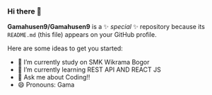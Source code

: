### Hi there 👋


**Gamahusen9/Gamahusen9** is a ✨ _special_ ✨ repository because its `README.md` (this file) appears on your GitHub profile.

Here are some ideas to get you started:

- 🔭 I’m currently study on SMK Wikrama Bogor
- 🌱 I’m currently learning REST API AND REACT JS
- 💬 Ask me about Coding!!
- 😄 Pronouns: Gama 
